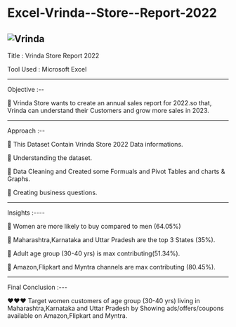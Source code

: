 # Excel-Vrinda--Store--Report-2022

![Vrinda](https://user-images.githubusercontent.com/114572337/218386059-d599bf6b-9c89-4dd8-a706-76a574cf61d8.png)
-----------------------------------------------------------------------------------------------------------------------------------------------------

Title : Vrinda Store Report 2022

Tool Used : Microsoft Excel

-----------------------------------------------------------------------------------------------------------------------------------------------------

Objective :--

📍 Vrinda Store wants to create an annual sales report for 2022.so that, Vrinda can understand their Customers and grow more sales in 2023.

-----------------------------------------------------------------------------------------------------------------------------------------------------

Approach :--

🏬 This Dataset Contain  Vrinda Store 2022 Data informations.

🏬 Understanding the dataset.

🏬 Data Cleaning and Created some Formuals and Pivot Tables and  charts & Graphs.

🏬 Creating business questions.

-----------------------------------------------------------------------------------------------------------------------------------------------------

Insights :----

💱 Women are more likely to buy compared to men (64.05%)

💱 Maharashtra,Karnataka and Uttar Pradesh are the top 3 States (35%).

💱 Adult age group (30-40 yrs) is max contributing(51.34%).

💱 Amazon,Flipkart and Myntra channels are max contributing (80.45%).

-----------------------------------------------------------------------------------------------------------------------------------------------------

Final Conclusion :---

❤️❤️❤️ Target women customers of age group (30-40 yrs) living in Maharashtra,Karnataka and Uttar Pradesh by Showing ads/offers/coupons available on Amazon,Flipkart and Myntra.




